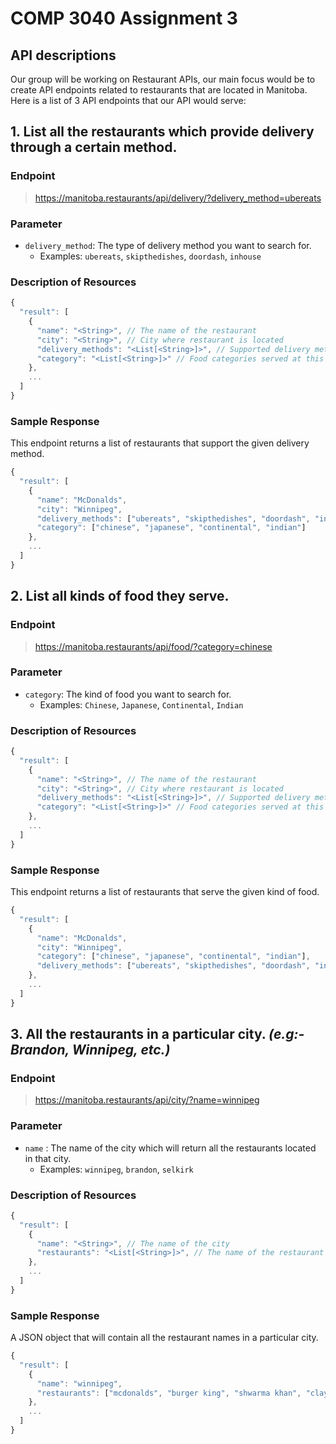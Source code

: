 # COMP 3040 Assignment 3 

## API descriptions
Our group will be working on Restaurant APIs, our main focus would be to create API endpoints related to restaurants that are located in Manitoba. Here is a list of 3 API endpoints that our API would serve:


## 1. List all the restaurants which provide delivery through a certain method.
### Endpoint
> https://manitoba.restaurants/api/delivery/?delivery_method=ubereats

### Parameter
- `delivery_method`: The type of delivery method you want to search for.
  - Examples: `ubereats`, `skipthedishes`, `doordash`, `inhouse`

### Description of Resources
```js
{
  "result": [
    {
      "name": "<String>", // The name of the restaurant
      "city": "<String>", // City where restaurant is located
      "delivery_methods": "<List[<String>]>", // Supported delivery methods
      "category": "<List[<String>]>" // Food categories served at this restaurant
    },
    ...
  ]
}
```

### Sample Response

This endpoint returns a list of restaurants that support the given delivery method.

```js
{
  "result": [
    {
      "name": "McDonalds",
      "city": "Winnipeg",
      "delivery_methods": ["ubereats", "skipthedishes", "doordash", "inhouse"],
      "category": ["chinese", "japanese", "continental", "indian"]
    },
    ...
  ]
}
```
## 2. List all kinds of food they serve.

### Endpoint
> https://manitoba.restaurants/api/food/?category=chinese


### Parameter
- `category`: The kind of food you want to search for.
  - Examples: `Chinese`, `Japanese`, `Continental`, `Indian`

### Description of Resources
```js
{
  "result": [
    {
      "name": "<String>", // The name of the restaurant
      "city": "<String>", // City where restaurant is located
      "delivery_methods": "<List[<String>]>", // Supported delivery methods
      "category": "<List[<String>]>" // Food categories served at this restaurant
    },
    ...
  ]
}
```

### Sample Response

This endpoint returns a list of restaurants that serve the given kind of food.

```js
{
  "result": [
    {
      "name": "McDonalds",
      "city": "Winnipeg",
      "category": ["chinese", "japanese", "continental", "indian"],
      "delivery_methods": ["ubereats", "skipthedishes", "doordash", "inhouse"]
    },
    ...
  ]
}
```
## 3. All the restaurants in a **particular city**. *(e.g:- Brandon, Winnipeg, etc.)*

### Endpoint
> https://manitoba.restaurants/api/city/?name=winnipeg

### Parameter
- `name` : The name of the city which will return all the restaurants located in that city.
  - Examples: `winnipeg`, `brandon`, `selkirk`

### Description of Resources
```js
{
  "result": [
    {
      "name": "<String>", // The name of the city
      "restaurants": "<List[<String>]>", // The name of the restaurant 
    },
    ...
  ]
}
```
### Sample Response
A JSON object that will contain all the restaurant names in a particular city.
```js
{
  "result": [
    {
      "name": "winnipeg",
      "restaurants": ["mcdonalds", "burger king", "shwarma khan", "clay oven"]
    },
    ...
  ]
}
```
